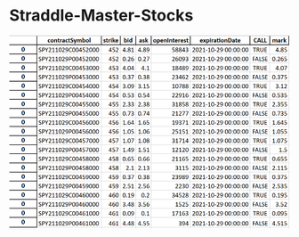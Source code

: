 # Straddle-Master-Stocks
![1](https://github.com/Connor9994/Straddle-Master-Stocks/blob/main/Photos/1.png)
